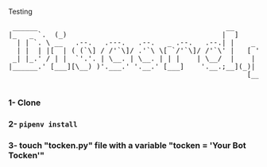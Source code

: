 Testing
<pre>
 ______                                             __                     
|_   _ `.  (_)                                     |  ]                    
  | | `. \ __   .--.   .---.   .--.   _ .--.   .--.| |    _ .--.   _   __  
  | |  | |[  | ( (`\] / /'`\]/ .'`\ \[ `/'`\]/ /'`\' |   [ '/'`\ \[ \ [  ] 
 _| |_.' / | |  `'.'. | \__. | \__. | | |    | \__/  |    | \__/ | \ '/ /  
|______.' [___][\__) )'.___.' '.__.' [___]    '.__.;__](_)| ;.__/[\_:  /   
                                                         [__|     \__.'    

</pre>

### 1- Clone
### 2- <code>pipenv install</code>
### 3- touch "tocken.py" file with a variable "tocken = 'Your Bot Tocken'" 

